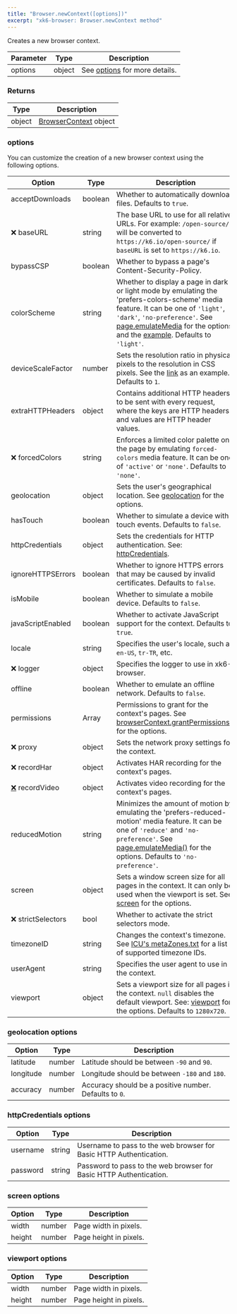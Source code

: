 ```yaml
---
title: "Browser.newContext([options])"
excerpt: "xk6-browser: Browser.newContext method"
---
```


Creates a new browser context.

| Parameter | Type   | Description                               |
| --------- | ------ | ----------------------------------------- |
| options   | object | See [options](#options) for more details. |

### Returns

| Type   | Description                                 |
| ------ | ------------------------------------------- |
| object | [BrowserContext](/javascript-api/xk6-browser/browsercontext/) object |

### options

You can customize the creation of a new browser context using the following options.

<!-- vale off -->

| Option                                                              | Type    | Description                                                                                                                                                                                                                                                                                                                                                     |
| ------------------------------------------------------------------- | ------- | --------------------------------------------------------------------------------------------------------------------------------------------------------------------------------------------------------------------------------------------------------------------------------------------------------------------------------------------------------------- |
| acceptDownloads                                                     | boolean | Whether to automatically download files. Defaults to `true`.                                                                                                                                                                                                                                                                                                    |
| <span title="Not implemented">❌</span> baseURL                     | string  | The base URL to use for all relative URLs. For example: `/open-source/` will be converted to `https://k6.io/open-source/` if `baseURL` is set to `https://k6.io`.                                                                                                                                                                                               |
| bypassCSP                                                           | boolean | Whether to bypass a page's Content-Security-Policy.                                                                                                                                                                                                                                                                                                             |
| colorScheme                                                         | string  | Whether to display a page in dark or light mode by emulating the 'prefers-colors-scheme' media feature. It can be one of `'light'`, `'dark'`, `'no-preference'`. See [page.emulateMedia](/javascript-api/xk6-browser/page#page-emulatemedia-options) for the options and the [example](https://github.com/grafana/xk6-browser/blob/main/examples/colorscheme.js). Defaults to `'light'`. |
| deviceScaleFactor                                                   | number  | Sets the resolution ratio in physical pixels to the resolution in CSS pixels. See the [link](https://github.com/grafana/xk6-browser/blob/main/examples/device_emulation.js) as an example. Defaults to `1`.                                                                                                                                                     |
| extraHTTPHeaders                                                    | object  | Contains additional HTTP headers to be sent with every request, where the keys are HTTP headers and values are HTTP header values.                                                                                                                                                                                                                              |
| <span title="Not implemented">❌</span> forcedColors                | string  | Enforces a limited color palette on the page by emulating `forced-colors` media feature. It can be one of `'active'` or `'none'`. Defaults to `'none'`.                                                                                                                                                                                                         |
| geolocation                                                         | object  | Sets the user's geographical location. See [geolocation](#geolocation-options) for the options.                                                                                                                                                                                                                                                                 |
| hasTouch                                                            | boolean | Whether to simulate a device with touch events. Defaults to `false`.                                                                                                                                                                                                                                                                                            |
| httpCredentials                                                     | object  | Sets the credentials for HTTP authentication. See: [httpCredentials](#httpcredentials-options).                                                                                                                                                                                                                                                                 |
| ignoreHTTPSErrors                                                   | boolean | Whether to ignore HTTPS errors that may be caused by invalid certificates. Defaults to `false`.                                                                                                                                                                                                                                                                 |
| isMobile                                                            | boolean | Whether to simulate a mobile device. Defaults to `false`.                                                                                                                                                                                                                                                                                                       |
| javaScriptEnabled                                                   | boolean | Whether to activate JavaScript support for the context. Defaults to `true`.                                                                                                                                                                                                                                                                                     |
| locale                                                              | string  | Specifies the user's locale, such as `en-US`, `tr-TR`, etc.                                                                                                                                                                                                                                                                                                     |
| <span title="Not implemented">❌</span> logger                      | object  | Specifies the logger to use in xk6-browser.                                                                                                                                                                                                                                                                                                                     |
| offline                                                             | boolean | Whether to emulate an offline network. Defaults to `false`.                                                                                                                                                                                                                                                                                                     |
| permissions                                                         | Array   | Permissions to grant for the context's pages. See [browserContext.grantPermissions()](/javascript-api/xk6-browser/browsercontext#browsercontext-grantpermissions-permissions-options) for the options.                                                                                                                                                                                   |
| <span title="Not implemented">❌</span> proxy                       | object  | Sets the network proxy settings for the context.                                                                                                                                                                                                                                                                                                                |
| <span title="Not implemented">❌</span> recordHar                   | object  | Activates HAR recording for the context's pages.                                                                                                                                                                                                                                                                                                                |
| [❌](https://github.com/grafana/xk6-browser/issues/103) recordVideo | object  | Activates video recording for the context's pages.                                                                                                                                                                                                                                                                                                              |
| reducedMotion                                                       | string  | Minimizes the amount of motion by emulating the 'prefers-reduced-motion' media feature. It can be one of `'reduce'` and `'no-preference'`. See [page.emulateMedia()](/javascript-api/xk6-browser/page#page-emulatemedia-options) for the options. Defaults to `'no-preference'`.                                                                                                         |
| screen                                                              | object  | Sets a window screen size for all pages in the context. It can only be used when the viewport is set. See: [screen](#screen-options) for the options.                                                                                                                                                                                                           |
| <span title="Not implemented">❌</span> strictSelectors             | bool    | Whether to activate the strict selectors mode.                                                                                                                                                                                                                                                                                                                  |
| timezoneID                                                          | string  | Changes the context's timezone. See [ICU's metaZones.txt](https://cs.chromium.org/chromium/src/third_party/icu/source/data/misc/metaZones.txt?rcl=faee8bc70570192d82d2978a71e2a615788597d1) for a list of supported timezone IDs.                                                                                                                               |
| userAgent                                                           | string  | Specifies the user agent to use in the context.                                                                                                                                                                                                                                                                                                                 |
| viewport                                                            | object  | Sets a viewport size for all pages in the context. `null` disables the default viewport. See: [viewport](#viewport-options) for the options. Defaults to `1280x720`.                                                                                                                                                                                            |

<!-- vale on -->

### geolocation options

| Option    | Type   | Description                                            |
| --------- | ------ | ------------------------------------------------------ |
| latitude  | number | Latitude should be between `-90` and `90`.             |
| longitude | number | Longitude should be between `-180` and `180`.          |
| accuracy  | number | Accuracy should be a positive number. Defaults to `0`. |

### httpCredentials options

| Option   | Type   | Description                                                        |
| -------- | ------ | ------------------------------------------------------------------ |
| username | string | Username to pass to the web browser for Basic HTTP Authentication. |
| password | string | Password to pass to the web browser for Basic HTTP Authentication. |

### screen options

| Option | Type   | Description            |
| ------ | ------ | ---------------------- |
| width  | number | Page width in pixels.  |
| height | number | Page height in pixels. |

<!-- vale off -->

### viewport options

<!-- vale on -->

| Option | Type   | Description            |
| ------ | ------ | ---------------------- |
| width  | number | Page width in pixels.  |
| height | number | Page height in pixels. |
